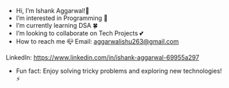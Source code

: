 - Hi, I’m Ishank Aggarwal!👋
- I’m interested in Programming 👀
- I’m currently learning DSA 🍀
- I’m looking to collaborate on Tech Projects 💕
- How to reach me 📪
  Email: aggarwalishu263@gmail.com
  
LinkedIn: https://www.linkedin.com/in/ishank-aggarwal-69955a297
- Fun fact: Enjoy solving tricky problems and exploring new technologies!⚡

<!---
IshankAggarwal09/IshankAggarwal09 is a ✨ special ✨ repository because its `README.md` (this file) appears on your GitHub profile.
You can click the Preview link to take a look at your changes.
--->
